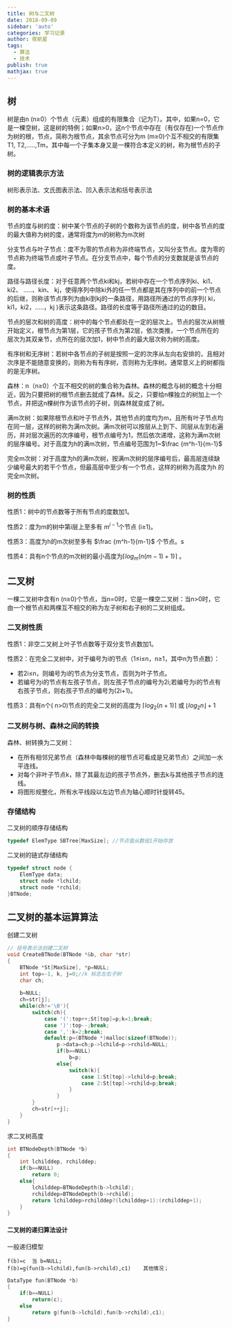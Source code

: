 ```yaml
---
title: 树与二叉树
date: 2018-09-09
sidebar: 'auto'
categories: 学习记录
author: 夜航星
tags:
  - 算法
  - 技术
publish: true
mathjax: true
---
```


## 树

树是由n (n≥0）个节点（元素）组成的有限集合（记为T）。其中，如果n=0，它是一棵空树，这是树的特例；如果n>0，这n个节点中存在（有仅存在)一个节点作为树的根，节点，简称为根节点，其余节点可分为m (m≥0)个互不相交的有限集T1, T2,..…,Tm，其中每一个子集本身又是一棵符合本定义的树，称为根节点的子树。

### 树的逻辑表示方法

树形表示法、文氏图表示法、凹入表示法和括号表示法

### 树的基本术语

节点的度与树的度：树中某个节点的子树的个数称为该节点的度，树中各节点的度的最大值称为树的度，通常将度为m的树称为m次树

分支节点与叶子节点：度不为零的节点称为非终端节点，又叫分支节点。度为零的节点称为终端节点或叶子节点。在分支节点中，每个节点的分支数就是该节点的度。

路径与路径长度：对于任意两个节点ki和kj，若树中存在一个节点序列ki、ki1、ki2、 ..…、kin、 kj，使得序列中除ki外的任一节点都是其在序列中的前一个节点的后继，则称该节点序列为由ki到kj的一条路径，用路径所通过的节点序列( ki，ki1，ki2，..…，kj )表示这条路径。路径的长度等于路径所通过的边的数目。

节点的层次和树的高度：树中的每个节点都处在一定的层次上。节点的层次从树根开始定义，根节点为第1层，它的孩子节点为第2层，依次类推，一个节点所在的层次为其双亲节，点所在的层次加1，树中节点的最大层次称为树的高度。

有序树和无序树：若树中各节点的子树是按照一定的次序从左向右安排的，且相对次序是不能随意变换的，则称为有有序树，否则称为无序树。通常意义上的树都指的是无序树。

森林：n（n≥0）个互不相交的树的集合称为森林。森林的概念与树的概念十分相近，因为只要把树的根节点删去就成了森林。反之，只要给n棵独立的树加上一个节点，并把这n棵树作为该节点的子树，则森林就变成了树。

满m次树：如果除根节点和叶子节点外，其他节点的度均为m，且所有叶子节点均在同一层，这样的树称为满m次树。满m次树可以按层从上到下、同层从左到右遍历，并对层次遍历的次序编号，根节点编号为1，然后依次递增，这称为满m次树的层序编号。对于高度为h的满m次树，节点编号范围为1~$\frac {m^h-1}{m-1}$

完全m次树：对于高度为h的满m次树，按满m次树的层序编号后，最高层连续缺少编号最大的若干个节点，但最高层中至少有一个节点，这样的树称为高度为h 的完全m次树。

### 树的性质

性质1：树中的节点数等于所有节点的度数加1。

性质2：度为m的树中第i层上至多有 $m^{i-1}$个节点 (i≥1)。

性质3：高度为h的m次树至多有 $\frac {m^h-1}{m-1}$ 个节点。s

性质4：具有n个节点的m次树的最小高度为$\lceil log_m(n(m-1)+1)\rceil$ 。

## 二叉树

一棵二叉树中含有n (n≥0)个节点，当n=0时，它是一棵空二叉树：当n>0时，它由一个根节点和两棵互不相交的称为左子树和右子树的二叉树组成。

### 二叉树性质

性质1：非空二叉树上叶子节点数等于双分支节点数加1。

性质2：在完全二叉树中，对于编号为i的节点（1≤i≤n，n≥1，其中n为节点数）：

- 若2i≤n，则编号为i的节点为分支节点，否则为叶子节点。
- 若编号为i的节点有左孩子节点，则左孩子节点的编号为2i;若编号为i的节点有右孩子节点，则右孩子节点的编号为(2i+1)。

性质3：具有n个( n>0)节点的完全二叉树的高度为 $\lceil log_2(n+1)\rceil$ 或 $\lfloor log_2n\rfloor +1$

### 二叉树与树、森林之间的转换

森林、树转换为二叉树：

- 在所有相邻兄弟节点（森林中每棵树的根节点可看成是兄弟节点）之间加一水平连线。
- 对每个非叶子节点k，除了其最左边的孩子节点外，删去k与其他孩子节点的连线。
- 将图形规整化，所有水平线段以左边节点为轴心顺时针旋转45。

### 存储结构

二叉树的顺序存储结构

```C
typedef ElemType SBTree[MaxSize]; //节点值从数组1开始存放
```

二叉树的链式存储结构

```C
typedef struct node {
    ElemType data;
    struct node *lchild;
    struct node *rchild;
}BTNode;
```

## 二叉树的基本运算算法

创建二叉树

```C
// 括号表示法创建二叉树
void CreateBTNode(BTNode *&b, char *str)
{
    BTNode *St[MaxSize], *p=NULL;
    int top=-1, k, j=0;//k 标志左右子树
    char ch;
    
    b=NULL;
    ch=str[j];
    while(ch!='\0'){
        switch(ch){
            case '(':top++;St[top]=p;k=1;break;
            case ')':top--;break;
            case ',':k=2;break;
            default:p=(BTNode *)malloc(sizeof(BTNode));
                p->data=ch;p->lchild=p->rchild=NULL;
                if(b==NULL)
                    b=p;
                else{
                    switch(k){
                        case 1:St[top]->lchild=p;break;
                        case 2:St[top]->rchild=p;break;
                    }
                }
        }
        ch=str[++j];
    }
}
```

求二叉树高度

```C
int BTNodeDepth(BTNode *b)
{
    int lchilddep, rchilddep;
    if(b==NULL)
        return 0;
    else{
        lchilddep=BTNodeDepth(b->lchild);
        rchilddep=BTNodeDepth(b->rchild);
        return lchilddep>rchilddep?(lchilddep+1):(rchilddep+1);
    }
}
```

#### 二叉树的递归算法设计

一般递归模型

```
f(b)=c	当 b=NULL;
f(b)=g(fun(b->lchild),fun(b->rchild),c1)	其他情况；
```

```C
DataType fun(BTNode *b)
{
    if(b==NULL)
        return(c);
    else
        return g(fun(b->lchild),fun(b->rchild),c1);
}
```